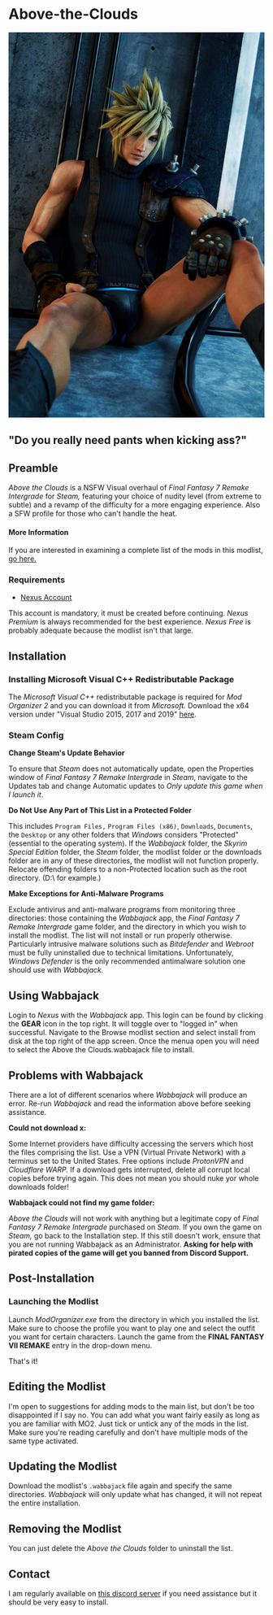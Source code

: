 # Above-the-Clouds

![Cloud](cloud_strife.jpg)

## "Do you really need pants when kicking ass?"

## Preamble

_Above the Clouds_ is a NSFW Visual overhaul of _Final Fantasy 7 Remake Intergrade_ for _Steam,_ featuring your choice of nudity level (from extreme to subtle) and a revamp of the difficulty for a more engaging experience. Also a SFW profile for those who can't handle the heat.

#### More Information

If you are interested in examining a complete list of the mods in this modlist, [go here.](https://loadorderlibrary.com/lists/over-the-clouds)

### Requirements

- [Nexus Account](https://nexusmods.com/)

This account is mandatory, it must be created before continuing. _Nexus Premium_ is always recommended for the best experience. _Nexus Free_ is probably adequate because the modlist isn't that large.


## Installation

###  Installing Microsoft Visual C++ Redistributable Package

The _Microsoft Visual C++_ redistributable package is required for _Mod Organizer 2_ and you can download it from _Microsoft._ Download the x64 version under "Visual Studio 2015, 2017 and 2019" [here](https://aka.ms/vs/16/release/vc_redist.x64.exe).

###  Steam Config

**Change Steam's Update Behavior**

To ensure that _Steam_ does not automatically update, open the Properties window of _Final Fantasy 7 Remake Intergrade_ in _Steam_, navigate to the Updates tab and change Automatic updates to _Only update this game when I launch it_.

**Do Not Use Any Part of This List in a Protected Folder**

This includes `Program Files,` `Program Files (x86)`, `Downloads`, `Documents`, the `Desktop` or any other folders that _Windows_ considers "Protected" (essential to the operating system). If the _Wabbajack_ folder, the _Skyrim Special Edition_ folder, the _Steam_ folder, the modlist folder or the downloads folder are in any of these directories, the modlist will not function properly. Relocate offending folders to a non-Protected location such as the root directory. (D:\ for example.)

**Make Exceptions for Anti-Malware Programs**

Exclude antivirus and anti-malware programs from monitoring three directories: those containing the _Wabbajack_ app, the _Final Fantasy 7 Remake Intergrade_ game folder, and the directory in which you wish to install the modlist. The list will not install or run properly otherwise. Particularly intrusive malware solutions such as _Bitdefender_ and _Webroot_ must be fully uninstalled due to technical limitations. Unfortunately, _Windows Defender_ is the only recommended antimalware solution one should use with _Wabbajack._
 
##  Using Wabbajack

Login to _Nexus_ with the _Wabbajack_ app. This login can be found by clicking the **GEAR** icon in the top right. It will toggle over to "logged in" when successful.
Navigate to the Browse modlist section and select install from disk at the top right of the app screen. Once the menua open you will need to select the Above the Clouds.wabbajack file to install.

##  Problems with Wabbajack

There are a lot of different scenarios where _Wabbajack_ will produce an error. Re-run _Wabbajack_ and read the information above before seeking assistance. 

**Could not download x:**

Some Internet providers have difficulty accessing the servers which host the files comprising the list. Use a VPN (Virtual Private Network) with a terminus set to the United States. Free options include _ProtonVPN_ and _Cloudflare WARP._ If a download gets interrupted, delete all corrupt local copies before trying again. This does not mean you should nuke yor whole downloads folder!

**Wabbajack could not find my game folder:**

_Above the Clouds_ will not work with anything but a legitimate copy of _Final Fantasy 7 Remake Intergrade_ purchased on _Steam._ If you own the game on _Steam,_ go back to the Installation step. If this still doesn't work, ensure that you are not running Wabbajack as an Administrator. **Asking for help with pirated copies of the game will get you banned from Discord Support.**

## Post-Installation

### Launching the Modlist

Launch _ModOrganizer.exe_ from the directory in which you installed the list. Make sure to choose the profile you want to play one and select the outfit you want for certain characters. Launch the game from the **FINAL FANTASY VII REMAKE** entry in the drop-down menu.

That's it!

## Editing the Modlist

I'm open to suggestions for adding mods to the main list, but don't be too disappointed if I say no.
You can add what you want fairly easily as long as you are familiar with MO2. Just tick or untick any of the mods in the list. Make sure you're reading carefully and don't have multiple mods of the same type activated.

## Updating the Modlist

Download the modlist's `.wabbajack` file again and specify the same directories. _Wabbajack_ will only update what has changed, it will not repeat the entire installation. 

## Removing the Modlist

You can just delete the _Above the Clouds_ folder to uninstall the list.

## Contact

I am regularly available on [this discord server](https://discord.gg/iAmModlist) if you need assistance but it should be very easy to install.


